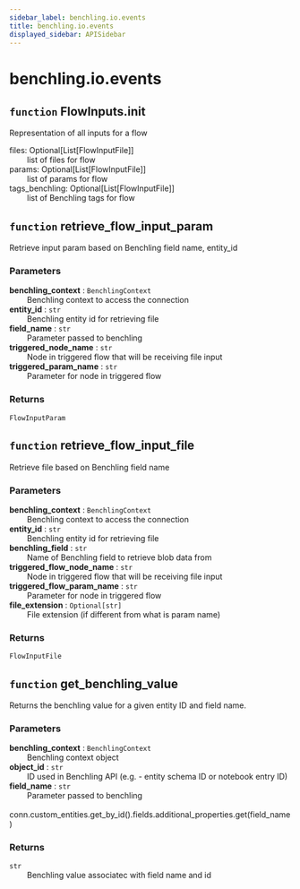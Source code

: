 ```yaml
---
sidebar_label: benchling.io.events
title: benchling.io.events
displayed_sidebar: APISidebar
--- 
```



# benchling.io.events


## `function` FlowInputs.__init__
  
Representation of all inputs for a flow  
  
files: Optional[List[FlowInputFile]]  
&nbsp; &nbsp; &nbsp; &nbsp; list of files for flow  
params: Optional[List[FlowInputFile]]  
&nbsp; &nbsp; &nbsp; &nbsp; list of params for flow  
tags_benchling: Optional[List[FlowInputFile]]  
&nbsp; &nbsp; &nbsp; &nbsp; list of Benchling tags for flow  


## `function` retrieve_flow_input_param
  
Retrieve input param based on Benchling field name, entity_id  
  
### Parameters  
  
**benchling_context** : `BenchlingContext`  
&nbsp; &nbsp; &nbsp; &nbsp; Benchling context to access the connection  
**entity_id** : `str`  
&nbsp; &nbsp; &nbsp; &nbsp; Benchling entity id for retrieving file  
**field_name** : `str`  
&nbsp; &nbsp; &nbsp; &nbsp; Parameter passed to benchling  
**triggered_node_name** : `str`  
&nbsp; &nbsp; &nbsp; &nbsp; Node in triggered flow that will be receiving file input  
**triggered_param_name** : `str`  
&nbsp; &nbsp; &nbsp; &nbsp; Parameter for node in triggered flow  
  
### Returns  
  
`FlowInputParam`  


## `function` retrieve_flow_input_file
  
Retrieve file based on Benchling field name  
  
### Parameters  
  
**benchling_context** : `BenchlingContext`  
&nbsp; &nbsp; &nbsp; &nbsp; Benchling context to access the connection  
**entity_id** : `str`  
&nbsp; &nbsp; &nbsp; &nbsp; Benchling entity id for retrieving file  
**benchling_field** : `str`  
&nbsp; &nbsp; &nbsp; &nbsp; Name of Benchling field to retrieve blob data from  
**triggered_flow_node_name** : `str`  
&nbsp; &nbsp; &nbsp; &nbsp; Node in triggered flow that will be receiving file input  
**triggered_flow_param_name** : `str`  
&nbsp; &nbsp; &nbsp; &nbsp; Parameter for node in triggered flow  
**file_extension** : `Optional[str]`  
&nbsp; &nbsp; &nbsp; &nbsp; File extension (if different from what is param name)  
  
### Returns  
  
`FlowInputFile`  


## `function` get_benchling_value
  
Returns the benchling value for a given entity ID and field name.  
  
### Parameters  
  
**benchling_context** : `BenchlingContext`  
&nbsp; &nbsp; &nbsp; &nbsp; Benchling context object  
**object_id** : `str`  
&nbsp; &nbsp; &nbsp; &nbsp; ID used in Benchling API (e.g. - entity schema ID or notebook entry ID)  
**field_name** : `str`  
&nbsp; &nbsp; &nbsp; &nbsp; Parameter passed to benchling  
&nbsp; &nbsp; &nbsp; &nbsp; conn.custom_entities.get_by_id().fields.additional_properties.get(field_name)  
  
### Returns  
  
`str`  
&nbsp; &nbsp; &nbsp; &nbsp; Benchling value associatec with field name and id  
